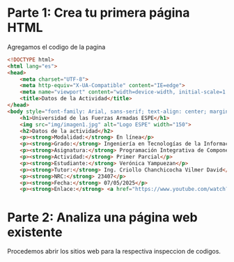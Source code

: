 # Parte 1: Crea tu primera página HTML
Agregamos el codigo de la pagina 
``` html
<!DOCTYPE html>
<html lang="es">
<head>
    <meta charset="UTF-8">
    <meta http-equiv="X-UA-Compatible" content="IE=edge">
    <meta name="viewport" content="width=device-width, initial-scale=1.0">
    <title>Datos de la Actividad</title>
</head>
<body style="font-family: Arial, sans-serif; text-align: center; margin-top: 50px;">
    <h1>Universidad de las Fuerzas Armadas ESPE</h1>
    <img src="img/imagen1.jpg" alt="Logo ESPE" width="150">
    <h2>Datos de la actividad</h2>
    <p><strong>Modalidad:</strong> En línea</p>
    <p><strong>Grado:</strong> Ingeniería en Tecnologías de la Información</p>
    <p><strong>Asignatura:</strong> Programación Integrativa de Componentes Web</p>
    <p><strong>Actividad:</strong> Primer Parcial</p>
    <p><strong>Estudiante:</strong> Verónica Yampuezan</p>
    <p><strong>Tutor:</strong> Ing. Criollo Chanchicocha Vilmer David</p>
    <p><strong>NRC:</strong> 23407</p>
    <p><strong>Fecha:</strong> 07/05/2025</p>
    <p><strong>Enlace:</strong> <a href="https://www.youtube.com/watch?v=1BRB3-JJbPU" target="_blank">Youtube ESPE</a></p> 
```
# Parte 2: Analiza una página web existente
Procedemos abrir los sitios web para la respectiva inspeccion de codigos.

